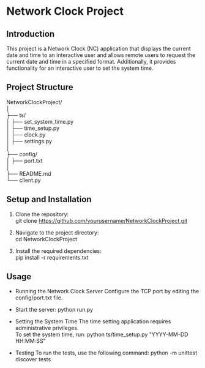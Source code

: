 # Network Clock Project

## Introduction

This project is a Network Clock (NC) application that displays the current date and time to an interactive user and allows remote users to request the current date and time in a specified format. Additionally, it provides functionality for an interactive user to set the system time.

## Project Structure

NetworkClockProject/<br>
│<br>
├── ts/<br>
│ ├── set_system_time.py<br>
│ ├── time_setup.py<br>
│ ├── clock.py<br>
│ ├── settings.py<br>
│<br>
├── config/<br>
│ ├── port.txt<br>
│<br>
├── README.md<br>
└── client.py<br>

## Setup and Installation

1. Clone the repository:<br>
   git clone https://github.com/yourusername/NetworkClockProject.git

2. Navigate to the project directory:<br>
    cd NetworkClockProject

3. Install the required dependencies:<br>
    pip install -r requirements.txt

## Usage

- Running the Network Clock Server
Configure the TCP port by editing the config/port.txt file.

- Start the server:
python run.py

- Setting the System Time
The time setting application requires administrative privileges. <br>
To set the system time, run: python ts/time_setup.py "YYYY-MM-DD HH:MM:SS"

- Testing
To run the tests, use the following command:
python -m unittest discover tests